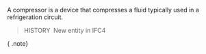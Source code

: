 ﻿A compressor is a device that compresses a fluid typically used in a refrigeration circuit.

> HISTORY&nbsp; New entity in IFC4

{ .note}
>
